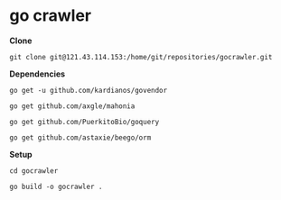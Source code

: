 # go crawler

**Clone**

`git clone git@121.43.114.153:/home/git/repositories/gocrawler.git`

**Dependencies**

`go get -u github.com/kardianos/govendor`

`go get github.com/axgle/mahonia`

`go get github.com/PuerkitoBio/goquery`

`go get github.com/astaxie/beego/orm`

**Setup**

`cd gocrawler`

`go build -o gocrawler .`

